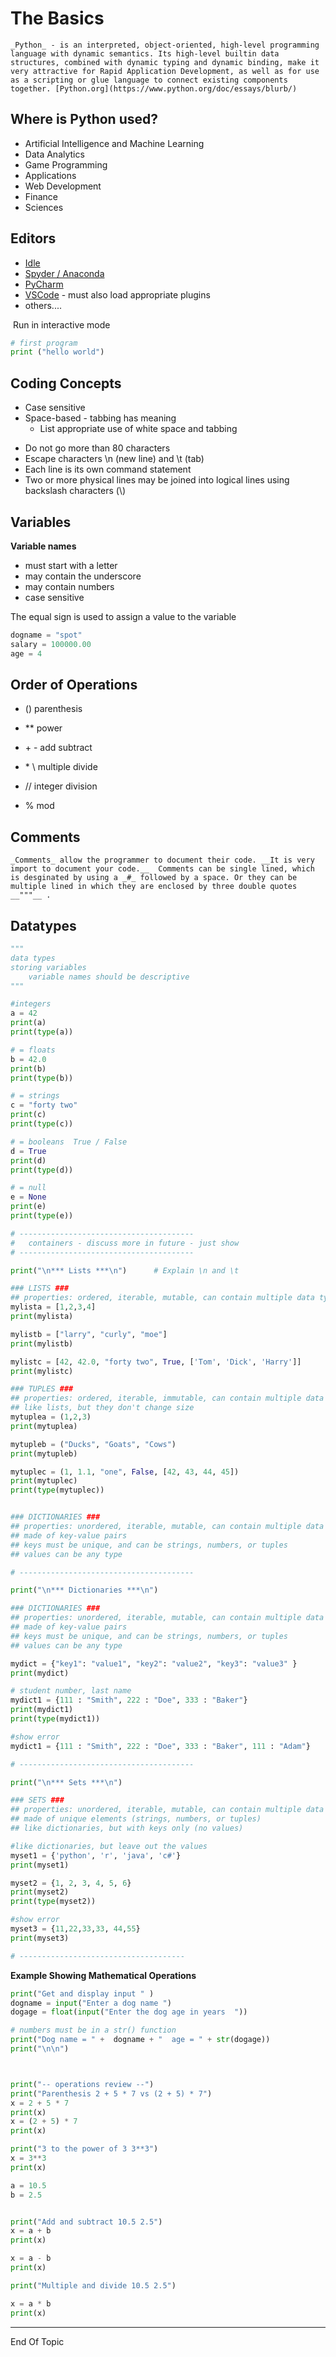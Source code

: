 # The Basics



```{admonition} Definition
_Python_ - is an interpreted, object-oriented, high-level programming language with dynamic semantics. Its high-level builtin data structures, combined with dynamic typing and dynamic binding, make it very attractive for Rapid Application Development, as well as for use as a scripting or glue language to connect existing components together. [Python.org](https://www.python.org/doc/essays/blurb/)
```



## Where is Python used?

* Artificial Intelligence and Machine Learning
* Data Analytics
* Game Programming
* Applications
* Web Development
* Finance
* Sciences



## Editors

- [Idle](https://www.python.org/downloads/) 
- [Spyder / Anaconda](https://www.anaconda.com/products/distribution)
-  [PyCharm](https://www.jetbrains.com/pycharm/)
- [VSCode](https://code.visualstudio.com/) - must also load appropriate plugins
- others....

​	Run in interactive mode

```python
# first program
print ("hello world")
```

## Coding Concepts

* Case sensitive
* Space-based - tabbing has meaning
  - List appropriate use of white space and tabbing

- Do not go more than 80 characters
- Escape characters \n (new line) and \t (tab)
- Each line is its own command statement
- Two or more physical lines may be joined  into logical lines using backslash characters (\\)

## Variables

__Variable names__

- must start with a letter
- may contain the underscore
- may contain numbers
- case sensitive

The equal sign is used to assign a value to the variable

```python
dogname = "spot"
salary = 100000.00
age = 4
```



## Order of Operations

- () parenthesis
- ** power
- \+ \- add subtract

- \*  \\ multiple divide

- //   integer division
- % mod



## Comments

```{note}
_Comments_ allow the programmer to document their code. __It is very import to document your code.__  Comments can be single lined, which is desginated by using a _#_ followed by a space. Or they can be multiple lined in which they are enclosed by three double quotes __"""__ .
```



## Datatypes

```python
"""
data types
storing variables
    variable names should be descriptive
"""

#integers
a = 42
print(a)
print(type(a))

# = floats
b = 42.0
print(b)
print(type(b))

# = strings
c = "forty two"
print(c)
print(type(c))

# = booleans  True / False
d = True
print(d)
print(type(d))

# = null
e = None
print(e)
print(type(e))

# ---------------------------------------
#   containers - discuss more in future - just show
# ---------------------------------------

print("\n*** Lists ***\n")      # Explain \n and \t

### LISTS ###
## properties: ordered, iterable, mutable, can contain multiple data types
mylista = [1,2,3,4]
print(mylista)

mylistb = ["larry", "curly", "moe"]
print(mylistb)

mylistc = [42, 42.0, "forty two", True, ['Tom', 'Dick', 'Harry']]
print(mylistc)

### TUPLES ###
## properties: ordered, iterable, immutable, can contain multiple data types
## like lists, but they don't change size
mytuplea = (1,2,3)
print(mytuplea)

mytupleb = ("Ducks", "Goats", "Cows")
print(mytupleb)

mytuplec = (1, 1.1, "one", False, [42, 43, 44, 45])
print(mytuplec)
print(type(mytuplec))


### DICTIONARIES ###
## properties: unordered, iterable, mutable, can contain multiple data types
## made of key-value pairs
## keys must be unique, and can be strings, numbers, or tuples
## values can be any type

# ---------------------------------------

print("\n*** Dictionaries ***\n")

### DICTIONARIES ###
## properties: unordered, iterable, mutable, can contain multiple data types
## made of key-value pairs
## keys must be unique, and can be strings, numbers, or tuples
## values can be any type

mydict = {"key1": "value1", "key2": "value2", "key3": "value3" }
print(mydict)

# student number, last name
mydict1 = {111 : "Smith", 222 : "Doe", 333 : "Baker"}
print(mydict1)
print(type(mydict1))

#show error
mydict1 = {111 : "Smith", 222 : "Doe", 333 : "Baker", 111 : "Adam"}

# ---------------------------------------

print("\n*** Sets ***\n")

### SETS ###
## properties: unordered, iterable, mutable, can contain multiple data types
## made of unique elements (strings, numbers, or tuples)
## like dictionaries, but with keys only (no values)

#like dictionaries, but leave out the values
myset1 = {'python', 'r', 'java', 'c#'} 
print(myset1)

myset2 = {1, 2, 3, 4, 5, 6}
print(myset2)
print(type(myset2))

#show error
myset3 = {11,22,33,33, 44,55}
print(myset3)

# -------------------------------------
```



__Example Showing Mathematical Operations__

```python
print("Get and display input " )
dogname = input("Enter a dog name ")
dogage = float(input("Enter the dog age in years  "))

# numbers must be in a str() function
print("Dog name = " +  dogname + "  age = " + str(dogage))
print("\n\n")



print("-- operations review --")
print("Parenthesis 2 + 5 * 7 vs (2 + 5) * 7")
x = 2 + 5 * 7
print(x)
x = (2 + 5) * 7
print(x)

print("3 to the power of 3 3**3")
x = 3**3
print(x)

a = 10.5
b = 2.5


print("Add and subtract 10.5 2.5")
x = a + b
print(x)

x = a - b
print(x)

print("Multiple and divide 10.5 2.5")

x = a * b
print(x)
```

---

End Of Topic

